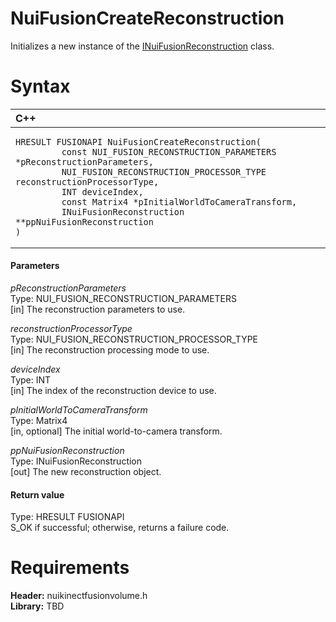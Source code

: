 NuiFusionCreateReconstruction  
=============================  

Initializes a new instance of the [INuiFusionReconstruction](../Interfaces/INuiFusionReconstruction.md) class. <span id="syntaxSection"></span>

Syntax  
======  

<table>
<colgroup>
<col width="100%" />
</colgroup>
<thead>
<tr class="header">
<th align="left">C++</th>
</tr>
</thead>
<tbody>
<tr class="odd">
<td align="left"><pre><code>HRESULT FUSIONAPI NuiFusionCreateReconstruction(  
         const NUI_FUSION_RECONSTRUCTION_PARAMETERS *pReconstructionParameters,  
         NUI_FUSION_RECONSTRUCTION_PROCESSOR_TYPE reconstructionProcessorType,  
         INT deviceIndex,  
         const Matrix4 *pInitialWorldToCameraTransform,  
         INuiFusionReconstruction **ppNuiFusionReconstruction  
)</code></pre></td>
</tr>
</tbody>
</table>

<span id="ID4EL"></span>
#### Parameters  

*pReconstructionParameters*    
Type: NUI\_FUSION\_RECONSTRUCTION\_PARAMETERS  
[in] The reconstruction parameters to use.  

*reconstructionProcessorType*    
Type: NUI\_FUSION\_RECONSTRUCTION\_PROCESSOR\_TYPE  
[in] The reconstruction processing mode to use.  

*deviceIndex*    
Type: INT  
[in] The index of the reconstruction device to use.  

*pInitialWorldToCameraTransform*    
Type: Matrix4  
[in, optional] The initial world-to-camera transform.  

*ppNuiFusionReconstruction*    
Type: INuiFusionReconstruction  
[out] The new reconstruction object.  

<span id="ID4ES"></span>
#### Return value  

Type: HRESULT FUSIONAPI  
S\_OK if successful; otherwise, returns a failure code.  

<span id="requirements"></span>

Requirements  
============  

**Header:** nuikinectfusionvolume.h  
**Library:** TBD  



<!--Please do not edit the data in the comment block below.-->
<!--
TOCTitle : NuiFusionCreateReconstruction
RLTitle : NuiFusionCreateReconstruction
KeywordK : NuiFusionCreateReconstruction
KeywordF : NuiFusionCreateReconstruction
KeywordF : Microsoft.Kinect.nuikinectfusionvolume.NuiFusionCreateReconstruction(NUI_FUSION_RECONSTRUCTION_PARAMETERS,NUI_FUSION_RECONSTRUCTION_PROCESSOR_TYPE,INT,Matrix4,INuiFusionReconstruction@)
KeywordA : M:Microsoft.Kinect.nuikinectfusionvolume.NuiFusionCreateReconstruction(NUI_FUSION_RECONSTRUCTION_PARAMETERS,NUI_FUSION_RECONSTRUCTION_PROCESSOR_TYPE,INT,Matrix4,INuiFusionReconstruction@)
AssetID : M:Microsoft.Kinect.nuikinectfusionvolume.NuiFusionCreateReconstruction(NUI_FUSION_RECONSTRUCTION_PARAMETERS,NUI_FUSION_RECONSTRUCTION_PROCESSOR_TYPE,INT,Matrix4,INuiFusionReconstruction@)
Locale : en-us
CommunityContent : 1
APIType : Managed
APILocation : 
APIName : Microsoft.Kinect.nuikinectfusionvolume.NuiFusionCreateReconstruction
TargetOS : Windows
TopicType : kbSyntax
DevLang : C++
DocSet : K4Wv2
ProjType : K4Wv2Proj
Technology : Kinect for Windows
Product : Kinect for Windows SDK v2
productversion : 20
-->
